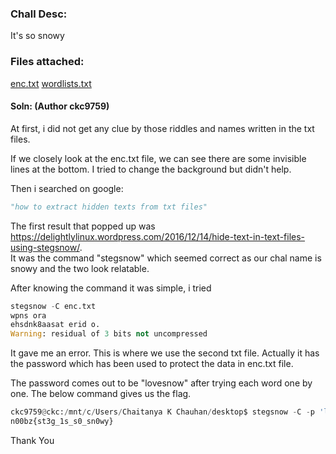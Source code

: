 ### Chall Desc: 
It's so snowy

### Files attached: 
[enc.txt](enc.txt)  [wordlists.txt](wordlists.txt)

#### Soln: (Author ckc9759)

At first, i did not get any clue by those riddles and names written in the txt files.

If we closely look at the enc.txt file, we can see there are some invisible lines at the bottom. I tried to change the background but didn't help.

Then i searched on google:
```py
"how to extract hidden texts from txt files"
```

The first result that popped up was https://delightlylinux.wordpress.com/2016/12/14/hide-text-in-text-files-using-stegsnow/.  
It was the command "stegsnow" which seemed correct as our chal name is snowy and the two look relatable.

After knowing the command it was simple, i tried  

```py
stegsnow -C enc.txt
wpns ora
ehsdnk8aasat erid o.
Warning: residual of 3 bits not uncompressed
```

It gave me an error. This is where we use the second txt file. Actually it has the password which has been used to protect the data in enc.txt file.

The password comes out to be "lovesnow" after trying each word one by one.
The below command gives us the flag.

```python
ckc9759@ckc:/mnt/c/Users/Chaitanya K Chauhan/desktop$ stegsnow -C -p 'lovesnow' enc.txt
n00bz{st3g_1s_s0_sn0wy}
```

Thank You

